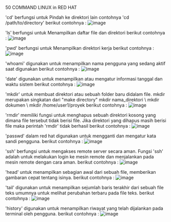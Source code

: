 50 COMMAND LINUX in RED HAT

'cd' berfungsi untuk Pindah ke direktori lain contohnya 'cd /path/to/directory'
berikut contohnya :
![image](https://github.com/Azzadlyh/PRAKTIKUM-SISTEM-OPERASI-AZZA-ADLIYAH-TK4B/assets/126213404/ebac987a-0617-4c50-a61e-523f3afc5afe)

'ls' berfungsi untuk Menampilkan daftar file dan direktori 
berikut contohnya :
![image](https://github.com/Azzadlyh/PRAKTIKUM-SISTEM-OPERASI-AZZA-ADLIYAH-TK4B/assets/126213404/428f3661-f6c1-421d-aa6b-fa641b1dab27)

'pwd' berfungsi untuk Menampilkan direktori kerja
berikut contohnya :
![image](https://github.com/Azzadlyh/PRAKTIKUM-SISTEM-OPERASI-AZZA-ADLIYAH-TK4B/assets/126213404/7250c833-4a7d-4e2f-ab83-79cef3a4efcb)

'whoami' digunakan untuk menampilkan nama pengguna yang sedang aktif saat digunakan 
berikut contohnya :
![image](https://github.com/Azzadlyh/PRAKTIKUM-SISTEM-OPERASI-AZZA-ADLIYAH-TK4B/assets/126213404/7279e53e-b093-4307-a0a0-b208294cf49a)

'date' digunakan untuk menampilkan atau mengatur informasi tanggal dan waktu sistem
berikut contohnya :
![image](https://github.com/Azzadlyh/PRAKTIKUM-SISTEM-OPERASI-AZZA-ADLIYAH-TK4B/assets/126213404/63e909db-15ec-4a2a-9c03-38058c18ff1c)

'mkdir' untuk membuat direktori atau sebuah folder baru didalam file. mkdir merupakan singkatan dari "make directory"
mkdir nama_direktori \\ mkdir dokumen \\ mkdir /home/user1/proyek
berikut contohnya : 
![image](https://github.com/Azzadlyh/PRAKTIKUM-SISTEM-OPERASI-AZZA-ADLIYAH-TK4B/assets/126213404/c2288a78-80cc-4eb4-a3e5-14ee476b8540)

'rmdir' memiliki fungsi untuk menghapus sebuah direktori kosong yang dimana file tersebut tidak berisi file. Jika direktori yang dihapus masih berisi file maka perintah 'rmdir' tidak berhasil 
berikut contohnya : 
![image](https://github.com/Azzadlyh/PRAKTIKUM-SISTEM-OPERASI-AZZA-ADLIYAH-TK4B/assets/126213404/fcfbc8fb-d8df-4848-9792-db7f76f2b52f)

'passwd' dalam red hat digunakan untuk mengganti dan mengatur kata sandi pengguna. 
berikut contohnya :
![image](https://github.com/Azzadlyh/PRAKTIKUM-SISTEM-OPERASI-AZZA-ADLIYAH-TK4B/assets/126213404/8dd5cae1-b5a3-41ba-9264-8ef7e96b1242)

'ssh' berfungsi untuk mengakses remote server secara aman. Fungsi 'ssh' adalah untuk melakukan login ke mesin remote dan menjalankan pada mesin remote dengan cara aman. 
berikut contohnya : 
![image](https://github.com/Azzadlyh/PRAKTIKUM-SISTEM-OPERASI-AZZA-ADLIYAH-TK4B/assets/126213404/52bc3f89-d7cf-469c-a92f-c42f79882c6e)

'head' untuk menampilkan sebagian awal dari sebuah file, memberikan gambaran cepat tentang isinya. 
berikut contohnya : 
![image](https://github.com/Azzadlyh/PRAKTIKUM-SISTEM-OPERASI-AZZA-ADLIYAH-TK4B/assets/126213404/d9a36855-4737-49bf-ad58-75e624fa4f92)

'tail' digunakan untuk menampilkan sejumlah baris terakhir dari sebuah file teks umumnya untuk melihat perubahan terbaru pada file teks. 
berikut contohnya : 
![image](https://github.com/Azzadlyh/PRAKTIKUM-SISTEM-OPERASI-AZZA-ADLIYAH-TK4B/assets/126213404/6f4309d6-e1fb-4c78-a4c3-bd183beb927b)

'history' digunakan untuk menampilkan riwayat yang telah dijalankan pada terminal oleh pengguna. 
berikut contohnya : 
![image](https://github.com/Azzadlyh/PRAKTIKUM-SISTEM-OPERASI-AZZA-ADLIYAH-TK4B/assets/126213404/bc2ac2c3-9136-4154-a499-ee2f3ddbe3a2)



